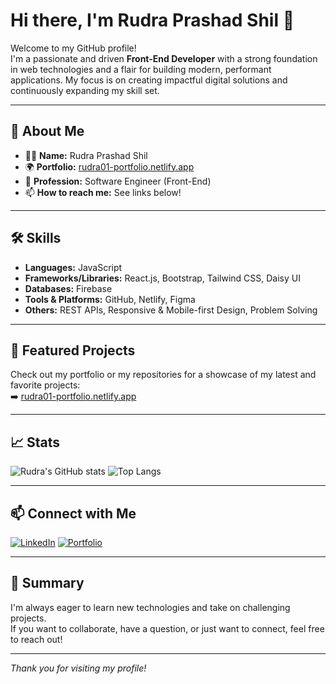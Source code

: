 # Hi there, I'm Rudra Prashad Shil 👋

Welcome to my GitHub profile!  
I'm a passionate and driven **Front-End Developer** with a strong foundation in web technologies and a flair for building modern, performant applications. My focus is on creating impactful digital solutions and continuously expanding my skill set.

---

## 🚀 About Me

- 🧑‍💻 **Name:** Rudra Prashad Shil 
- 🌍 **Portfolio:** [rudra01-portfolio.netlify.app](https://rudra01-portfolio.netlify.app/)   
- 💼 **Profession:** Software Engineer (Front-End)
- 📫 **How to reach me:** See links below!

---

## 🛠️ Skills

- **Languages:** JavaScript
- **Frameworks/Libraries:** React.js, Bootstrap, Tailwind CSS, Daisy UI
- **Databases:** Firebase
- **Tools & Platforms:** GitHub, Netlify, Figma
- **Others:** REST APIs, Responsive & Mobile-first Design, Problem Solving

---

## 🌟 Featured Projects

Check out my portfolio or my repositories for a showcase of my latest and favorite projects:  
➡️ [rudra01-portfolio.netlify.app](https://rudra01-portfolio.netlify.app/)

---

## 📈 Stats

![Rudra's GitHub stats](https://github-readme-stats.vercel.app/api?username=Rudra-Prashad-Shil&show_icons=true&theme=radical)
![Top Langs](https://github-readme-stats.vercel.app/api/top-langs/?username=Rudra-Prashad-Shil&layout=compact&theme=radical)

---

## 📫 Connect with Me

[![LinkedIn](https://img.shields.io/badge/LinkedIn-blue?logo=linkedin&style=for-the-badge)](https://www.linkedin.com/in/rudraprashadshil3338/)
[![Portfolio](https://img.shields.io/badge/Portfolio-white?logo=react&style=for-the-badge)](https://rudra01-portfolio.netlify.app/)

---

## 📝 Summary

I'm always eager to learn new technologies and take on challenging projects.  
If you want to collaborate, have a question, or just want to connect, feel free to reach out!

---

_Thank you for visiting my profile!_
